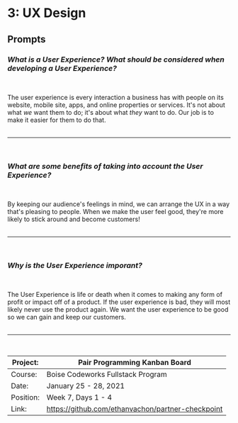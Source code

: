 # 3: UX Design

## Prompts

### *What is a User Experience? What should be considered when developing a User Experience?*
<br/>

The user experience is every interaction a business has with people on its website, mobile site, apps, and online properties or services. It's not about what *we* want them to do; it's about what *they* want to do. Our job is to make it easier for them to do that.
<br/><br/><hr/><br/>

### *What are some benefits of taking into account the User Experience?*
<br/>

By keeping our audience's feelings in mind, we can arrange the UX in a way that's pleasing to people. When we make the user feel good, they're more likely to stick around and become customers!
<br/><br/><hr/><br/>

### *Why is the User Experience imporant?*
<br/>

The User Experience is life or death when it comes to making any form of profit or impact off of a product. If the user experience is bad, they will most likely never use the product again. We want the user experience to be good so we can gain and keep our customers.
<br/><br/><hr/><br/>

| Project:  | Pair Programming Kanban Board                     |
|-----------|-----------------------------------|
| Course:   | Boise Codeworks Fullstack Program |
| Date:     | January 25 - 28, 2021                  |
| Position: | Week 7, Days 1 - 4                    |
| Link: | https://github.com/ethanvachon/partner-checkpoint |